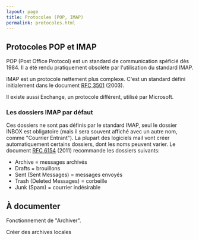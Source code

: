 ```yaml
---
layout: page
title: Protocoles (POP, IMAP)
permalink: protocoles.html
---
```



## Protocoles POP et IMAP

POP (Post Office Protocol) est un standard de communication spéficié dès 1984. Il a été rendu pratiquement obsolète par l'utilisation du standard IMAP.

IMAP est un protocole nettement plus complexe. C'est un standard défini initialement dans le document [RFC 3501](https://tools.ietf.org/html/rfc3501) (2003).

Il existe aussi Exchange, un protocole différent, utilisé par Microsoft.

### Les dossiers IMAP par défaut

Ces dossiers ne sont pas définis par le standard IMAP, seul le dossier INBOX est obligatoire (mais il sera souvent affiché avec un autre nom, comme "Courrier Entrant"). La plupart des logiciels mail vont créer automatiquement certains dossiers, dont les noms peuvent varier. Le document [RFC 6154](https://tools.ietf.org/html/rfc6154) (2011) recommande les dossiers suivants:

- Archive = messages archivés
- Drafts = brouillons
- Sent (Sent Messages) = messages envoyés
- Trash (Deleted Messages) = corbeille
- Junk (Spam) = courrier indésirable

## À documenter

Fonctionnement de "Archiver".

Créer des archives locales

